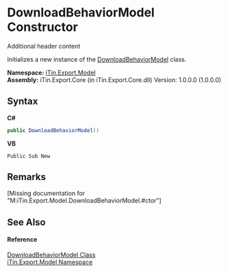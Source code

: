 # DownloadBehaviorModel Constructor 
Additional header content 

Initializes a new instance of the <a href="T_iTin_Export_Model_DownloadBehaviorModel">DownloadBehaviorModel</a> class.

**Namespace:**&nbsp;<a href="N_iTin_Export_Model">iTin.Export.Model</a><br />**Assembly:**&nbsp;iTin.Export.Core (in iTin.Export.Core.dll) Version: 1.0.0.0 (1.0.0.0)

## Syntax

**C#**<br />
``` C#
public DownloadBehaviorModel()
```

**VB**<br />
``` VB
Public Sub New
```


## Remarks
\[Missing <remarks> documentation for "M:iTin.Export.Model.DownloadBehaviorModel.#ctor"\]

## See Also


#### Reference
<a href="T_iTin_Export_Model_DownloadBehaviorModel">DownloadBehaviorModel Class</a><br /><a href="N_iTin_Export_Model">iTin.Export.Model Namespace</a><br />